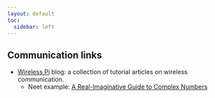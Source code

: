 ```yaml
---
layout: default
toc:
  sidebar: left
---
```


## Communication links
* [Wireless Pi](https://wirelesspi.com/articles/) blog: a collection of tutorial articles on wireless communication.
  * Neet example: [A Real-Imaginative Guide to Complex Numbers](https://wirelesspi.com/a-real-imaginative-guide-to-complex-numbers/)